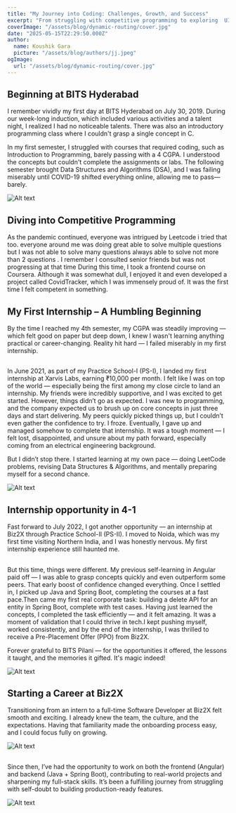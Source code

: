 ```yaml
---
title: "My Journey into Coding: Challenges, Growth, and Success"
excerpt: "From struggling with competitive programming to exploring  UI/UX, microservice architectures and beyond."
coverImage: "/assets/blog/dynamic-routing/cover.jpg"
date: "2025-05-15T22:29:50.000Z"
author:
  name: Koushik Gara
  picture: "/assets/blog/authors/jj.jpeg"
ogImage:
  url: "/assets/blog/dynamic-routing/cover.jpg"
---
```


## Beginning at BITS Hyderabad

I remember vividly my first day at BITS Hyderabad on July 30, 2019. During our week-long induction, which included various activities and a talent night, I realized I had no noticeable talents. There was also an introductory programming class where I couldn't grasp a single concept in C.

In my first semester, I struggled with courses that required coding, such as Introduction to Programming, barely passing with a 4 CGPA. I understood the concepts but couldn't complete the assignments or labs. The following semester brought Data Structures and Algorithms (DSA), and I was failing miserably until COVID-19 shifted everything online, allowing me to pass—barely.

![Alt text](https://i.postimg.cc/TY5n3z1r/P1.jpg "First Day at College")

## Diving into Competitive Programming

As the pandemic continued, everyone was intrigued by Leetcode i tried that too. everyone around me was doing great able to solve multiple questions but I was not able to solve many questions always able to solve not more than 2 questions . I remember I consulted senior friends but was not progressing at that time During this time, I took a frontend course on Coursera. Although it was somewhat dull, I enjoyed it and even developed a project called CovidTracker, which I was immensely proud of. It was the first time I felt competent in something.



## My First Internship – A Humbling Beginning

By the time I reached my 4th semester, my CGPA was steadily improving —which felt good on paper but deep down, I knew I wasn't learning anything practical or career-changing. Reality hit hard — I failed miserably in my first internship.

##

In June 2021, as part of my Practice School-I (PS-I), I landed my first internship at Xarvis Labs, earning ₹10,000 per month. I felt like I was on top of the world — especially being the first among my close circle to land an internship. My friends were incredibly supportive, and I was excited to get started. However, things didn’t go as expected. I was new to programming, and the company expected us to brush up on core concepts in just three days and start delivering. My peers quickly picked things up, but I couldn’t even gather the confidence to try. I froze. Eventually, I gave up  and managed somehow to complete that internship. It was a tough moment — I felt lost, disappointed, and unsure about my path forward, especially coming from an electrical engineering background.

But I didn’t stop there. I started learning at my own pace — doing LeetCode problems, revising Data Structures & Algorithms, and mentally preparing myself for a second chance.


![Alt text](https://i.postimg.cc/Jnt9FNcc/Chat-GPT-Image-Aug-6-2025-11-54-00-PM.png "Moye Moye")


## Internship opportunity in 4-1

Fast forward to July 2022, I got another opportunity — an internship at Biz2X through Practice School-II (PS-II). I moved to Noida, which was my first time visiting Northern India, and I was honestly nervous. My first internship experience still haunted me.

##

But this time, things were different. My previous self-learning in Angular paid off — I was able to grasp concepts quickly and even outperform some peers. That early boost of confidence changed everything. Once I settled in, I picked up Java and Spring Boot, completing the courses at a fast pace.Then came my first real corporate task: building a delete API for an entity in Spring Boot, complete with test cases. Having just learned the concepts, I completed the task efficiently — and it felt amazing. It was a moment of validation that I could thrive in tech.I kept pushing myself, worked consistently, and by the end of the internship, I was thrilled to receive a Pre-Placement Offer (PPO) from Biz2X.

Forever grateful to BITS Pilani — for the opportunities it offered, the lessons it taught, and the memories it gifted. It's magic indeed!

![Alt text](https://i.postimg.cc/nL3kNN0N/P2.jpg "BITS Farewell")

## Starting a Career at  Biz2X

Transitioning from an intern to a full-time Software Developer at Biz2X felt smooth and exciting. I already knew the team, the culture, and the expectations. Having that familiarity made the onboarding process easy, and I could focus fully on growing.

![Alt text](https://i.postimg.cc/ZqbH7JFr/P3.jpg "Moments of PPO")

##
Since then, I’ve had the opportunity to work on both the frontend (Angular) and backend (Java + Spring Boot), contributing to real-world projects and sharpening my full-stack skills. It’s been a fulfilling journey from struggling with self-doubt to building production-ready features.

![Alt text](https://i.postimg.cc/Hx7y3NKw/P4.jpg "First Day at Biz2X")